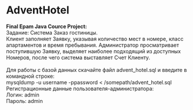 # AdventHotel
<b>Final Epam Java Cource Project:</b> <br>
Задание: Система Заказ гостиницы. <br>
Клиент заполняет Заявку, указывая количество мест в номере, класс апартаментов и время пребывания. 
Администратор просматривает поступившую Заявку, выделяет наиболее подходящий из доступных Номеров, после чего система выставляет Счет Клиенту.<br>
<br>
Для работы с базой данных скачайте файл advent_hotel.sql и введите в командной строке:<br>
mysqldump -u username -ppassword < /somepath/advent_hotel.sql
<br>
Регистрационные данные пользователя-администратора: <br>
Логин: admin <br>
Пароль: admin
